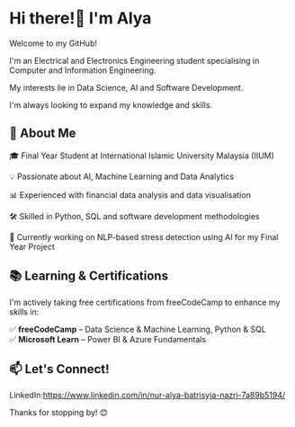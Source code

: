 # Hi there!👋 I'm Alya

Welcome to my GitHub! 

I'm an Electrical and Electronics Engineering student specialising in Computer and Information Engineering. 

My interests lie in Data Science, AI and Software Development.

I'm always looking to expand my knowledge and skills.

## 🚀 About Me
🎓 Final Year Student at International Islamic University Malaysia (IIUM)

💡 Passionate about AI, Machine Learning and Data Analytics

📊 Experienced with financial data analysis and data visualisation

🛠️ Skilled in Python, SQL and software development methodologies

🎯 Currently working on NLP-based stress detection using AI for my Final Year Project

## 📚 Learning & Certifications
I'm actively taking free certifications from freeCodeCamp to enhance my skills in:

✅ **freeCodeCamp** – Data Science & Machine Learning, Python & SQL  
✅ **Microsoft Learn** – Power BI & Azure Fundamentals

## 📫 Let's Connect!
LinkedIn:https://www.linkedin.com/in/nur-alya-batrisyia-nazri-7a89b5194/

Thanks for stopping by! 😊
